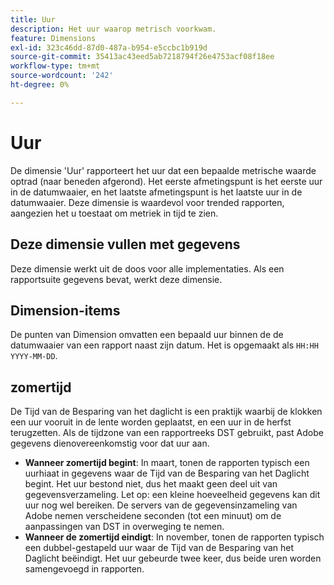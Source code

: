 ```yaml
---
title: Uur
description: Het uur waarop metrisch voorkwam.
feature: Dimensions
exl-id: 323c46dd-87d0-487a-b954-e5ccbc1b919d
source-git-commit: 35413ac43eed5ab7218794f26e4753acf08f18ee
workflow-type: tm+mt
source-wordcount: '242'
ht-degree: 0%

---
```


# Uur

De dimensie &#39;Uur&#39; rapporteert het uur dat een bepaalde metrische waarde optrad (naar beneden afgerond). Het eerste afmetingspunt is het eerste uur in de datumwaaier, en het laatste afmetingspunt is het laatste uur in de datumwaaier. Deze dimensie is waardevol voor trended rapporten, aangezien het u toestaat om metriek in tijd te zien.

## Deze dimensie vullen met gegevens

Deze dimensie werkt uit de doos voor alle implementaties. Als een rapportsuite gegevens bevat, werkt deze dimensie.

## Dimension-items

De punten van Dimension omvatten een bepaald uur binnen de de datumwaaier van een rapport naast zijn datum. Het is opgemaakt als `HH:HH YYYY-MM-DD`.

## zomertijd

De Tijd van de Besparing van het daglicht is een praktijk waarbij de klokken een uur vooruit in de lente worden geplaatst, en een uur in de herfst terugzetten. Als de tijdzone van een rapportreeks DST gebruikt, past Adobe gegevens dienovereenkomstig voor dat uur aan.

* **Wanneer zomertijd begint**: In maart, tonen de rapporten typisch een uurhiaat in gegevens waar de Tijd van de Besparing van het Daglicht begint. Het uur bestond niet, dus het maakt geen deel uit van gegevensverzameling. Let op: een kleine hoeveelheid gegevens kan dit uur nog wel bereiken. De servers van de gegevensinzameling van Adobe nemen verscheidene seconden (tot een minuut) om de aanpassingen van DST in overweging te nemen.
* **Wanneer de zomertijd eindigt**: In november, tonen de rapporten typisch een dubbel-gestapeld uur waar de Tijd van de Besparing van het Daglicht beëindigt. Het uur gebeurde twee keer, dus beide uren worden samengevoegd in rapporten.
